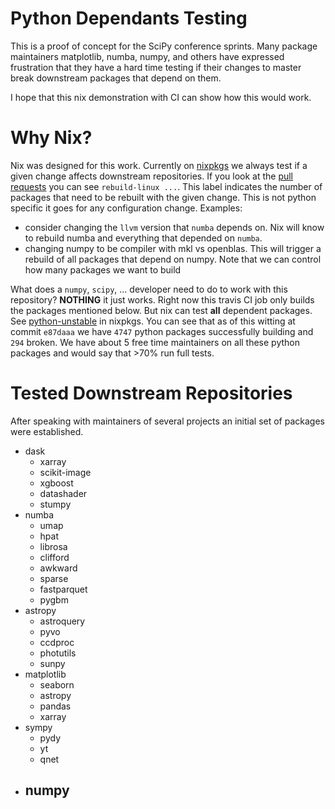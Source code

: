 # Python Dependants Testing

This is a proof of concept for the SciPy conference sprints. Many
package maintainers matplotlib, numba, numpy, and others have
expressed frustration that they have a hard time testing if their
changes to master break downstream packages that depend on them.

I hope that this nix demonstration with CI can show how this would work.

# Why Nix?

Nix was designed for this work. Currently on
[nixpkgs](https://github.com/NixOS/nixpkgs/) we always test if a given
change affects downstream repositories. If you look at the [pull
requests](https://github.com/NixOS/nixpkgs/pulls) you can see
`rebuild-linux ...`. This label indicates the number of packages that
need to be rebuilt with the given change. This is not python specific
it goes for any configuration change. Examples:

 - consider changing the `llvm` version that `numba` depends on. Nix
   will know to rebuild numba and everything that depended on `numba`.
 - changing numpy to be compiler with mkl vs openblas. This will
   trigger a rebuild of all packages that depend on numpy. Note that
   we can control how many packages we want to build
   
What does a `numpy`, `scipy`, ... developer need to do to work with
this repository? **NOTHING** it just works. Right now this travis CI
job only builds the packages mentioned below. But nix can test **all**
dependent packages. See
[python-unstable](https://hydra.nixos.org/jobset/nixpkgs/python-unstable)
in nixpkgs. You can see that as of this witting at commit `e87daaa` we
have `4747` python packages successfully building and `294` broken. We
have about 5 free time maintainers on all these python packages and
would say that >70% run full tests.


# Tested Downstream Repositories

After speaking with maintainers of several projects an initial set of
packages were established.

 - dask
   - xarray
   - scikit-image
   - xgboost
   - datashader
   - stumpy
 - numba
   - umap
   - hpat
   - librosa
   - clifford
   - awkward
   - sparse
   - fastparquet
   - pygbm
 - astropy
   - astroquery
   - pyvo
   - ccdproc
   - photutils
   - sunpy
 - matplotlib
   - seaborn
   - astropy
   - pandas
   - xarray
 - sympy
   - pydy
   - yt
   - qnet
 - numpy
   - 
